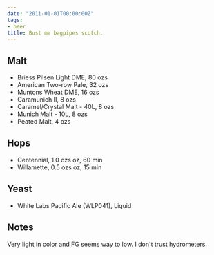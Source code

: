 ```yaml
---
date: "2011-01-01T00:00:00Z"
tags:
- beer
title: Bust me bagpipes scotch.
---
```

## Malt
-  Briess Pilsen Light DME, 80 ozs
-  American Two-row Pale, 32 ozs
-  Muntons Wheat DME, 16 ozs
-  Caramunich II, 8 ozs
-  Caramel/Crystal Malt - 40L, 8 ozs
-  Munich Malt - 10L, 8 ozs
-  Peated Malt, 4 ozs
## Hops
-  Centennial, 1.0 ozs oz, 60 min
-  Willamette, 0.5 ozs oz, 15 min
## Yeast
-  White Labs Pacific Ale (WLP041), Liquid
## Notes
Very light in color and FG seems way to low. I don&apos;t trust hydrometers. 
